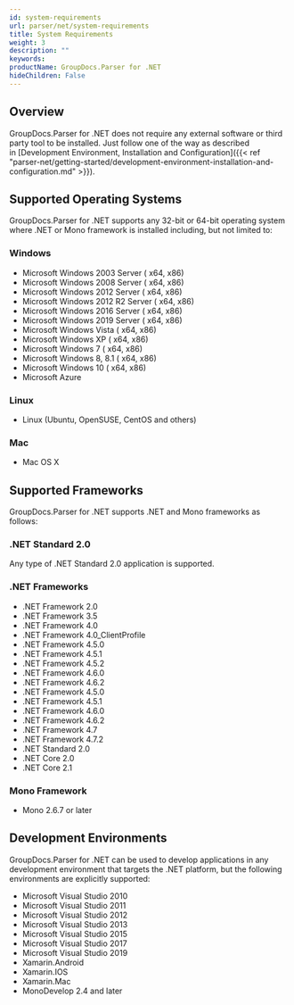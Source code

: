 ```yaml
---
id: system-requirements
url: parser/net/system-requirements
title: System Requirements
weight: 3
description: ""
keywords: 
productName: GroupDocs.Parser for .NET
hideChildren: False
---
```

## Overview

GroupDocs.Parser for .NET does not require any external software or third party tool to be installed. Just follow one of the way as described in [Development Environment, Installation and Configuration]({{< ref "parser-net/getting-started/development-environment-installation-and-configuration.md" >}}).

## Supported Operating Systems

GroupDocs.Parser for .NET supports any 32-bit or 64-bit operating system where .NET or Mono framework is installed including, but not limited to:

### Windows

*   Microsoft Windows 2003 Server ( x64, x86)
*   Microsoft Windows 2008 Server ( x64, x86)
*   Microsoft Windows 2012 Server ( x64, x86)
*   Microsoft Windows 2012 R2 Server ( x64, x86)
*   Microsoft Windows 2016 Server ( x64, x86)
*   Microsoft Windows 2019 Server ( x64, x86)
*   Microsoft Windows Vista ( x64, x86)
*   Microsoft Windows XP ( x64, x86)
*   Microsoft Windows 7 ( x64, x86)
*   Microsoft Windows 8, 8.1 ( x64, x86)
*   Microsoft Windows 10 ( x64, x86)
*   Microsoft Azure

### Linux

*   Linux (Ubuntu, OpenSUSE, CentOS and others)

### Mac

*   Mac OS X

## Supported Frameworks

GroupDocs.Parser for .NET supports .NET and Mono frameworks as follows:

### .NET Standard 2.0

Any type of .NET Standard 2.0 application is supported.

### .NET Frameworks

*   .NET Framework 2.0
*   .NET Framework 3.5
*   .NET Framework 4.0
*   .NET Framework 4.0\_ClientProfile
*   .NET Framework 4.5.0
*   .NET Framework 4.5.1
*   .NET Framework 4.5.2
*   .NET Framework 4.6.0
*   .NET Framework 4.6.2
*   .NET Framework 4.5.0
*   .NET Framework 4.5.1
*   .NET Framework 4.6.0
*   .NET Framework 4.6.2
*   .NET Framework 4.7
*   .NET Framework 4.7.2
*   .NET Standard 2.0 
*   .NET Core 2.0
*   .NET Core 2.1

### Mono Framework

*   Mono 2.6.7 or later

## Development Environments

GroupDocs.Parser for .NET can be used to develop applications in any development environment that targets the .NET platform, but the following environments are explicitly supported:

*   Microsoft Visual Studio 2010
*   Microsoft Visual Studio 2011
*   Microsoft Visual Studio 2012
*   Microsoft Visual Studio 2013
*   Microsoft Visual Studio 2015
*   Microsoft Visual Studio 2017
*   Microsoft Visual Studio 2019
*   Xamarin.Android
*   Xamarin.IOS
*   Xamarin.Mac
*   MonoDevelop 2.4 and later
